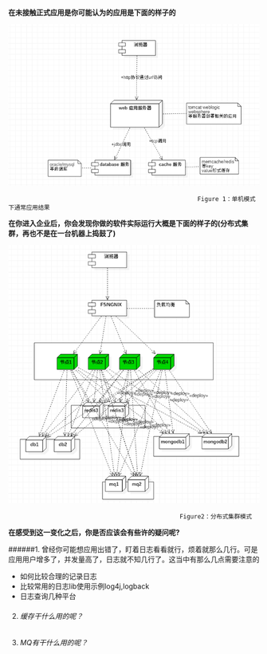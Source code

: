 **在未接触正式应用是你可能认为的应用是下面的样子的**

![](/assets/单机结构.png)

```
                                                     Figure 1：单机模式下通常应用结果
```

**在你进入企业后，你会发现你做的软件实际运行大概是下面的样子的\(分布式集群，再也不是在一台机器上捣鼓了\)**

![](/assets/分布式结构.png)

                                                    Figure2：分布式集群模式

**在感受到这一变化之后，你是否应该会有些许的疑问呢?**


######1. 曾经你可能想应用出错了，盯着日志看看就行，烦着就那么几行。可是应用用户增多了，并发量高了，日志就不知几行了。这当中有那么几点需要注意的

   * 如何比较合理的记录日志
   * 比较常用的日志lib使用示例log4j,logback
   * 日志查询几种平台
2. ###### 缓存干什么用的呢？
3. ###### MQ有干什么用的呢？



